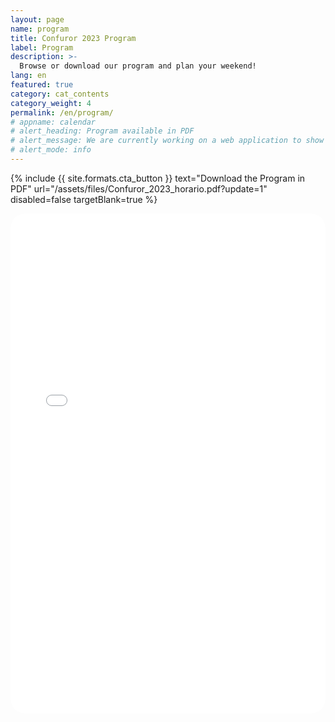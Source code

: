 ```yaml
---
layout: page
name: program
title: Confuror 2023 Program
label: Program
description: >-
  Browse or download our program and plan your weekend!
lang: en
featured: true
category: cat_contents
category_weight: 4
permalink: /en/program/
# appname: calendar
# alert_heading: Program available in PDF
# alert_message: We are currently working on a web application to show the program. There have been some delays with the launching. In order to not hold the information any longer, we have made the program available in its PDF version. We hope to provide the proposed application on time. We appreciate your pattience.
# alert_mode: info
---
```


{%
  include {{ site.formats.cta_button }}
  text="Download the Program in PDF"
  url="/assets/files/Confuror_2023_horario.pdf?update=1"
  disabled=false
  targetBlank=true
%}

<div class="container-overflow">
  <iframe src="/assets/files/Confuror_2023_horario.pdf?update=1" width="100%" height="800px" style="border: 0; border-radius: 24px;">
</div>